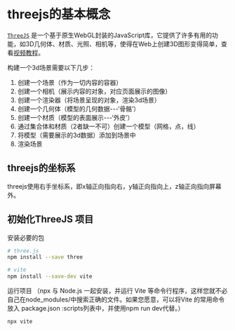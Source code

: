 # threejs的基本概念


[`ThreeJS`](https://threejs.org/docs/index.html#manual/zh/introduction/Creating-a-scene) 是一个基于原生WebGL封装的JavaScript库，它提供了许多有用的功能，如3D几何体、材质、光照、相机等，使得在Web上创建3D图形变得简单，查看[视频教程](https://www.bilibili.com/video/BV14r4y1G7h4/?spm_id_from=333.788.top_right_bar_window_custom_collection.content.click&vd_source=82be7b4a45ef5d3451729637f63ac292)。


构建一个3d场景需要以下几步：
1. 创建一个场景（作为一切内容的容器）
2. 创建一个相机（展示内容的对象，对应页面展示的图像）
3. 创建一个渲染器（将场景呈现的对象，渲染3d场景）
4. 创建一个几何体（模型的几何数据---‘骨骼’）
5. 创建一个材质（模型的表面展示---‘外皮’）
6. 通过集合体和材质（2者缺一不可）创建一个模型（网格，点，线）
7. 将模型（需要展示的3d数据）添加到场景中
8. 渲染场景


## threejs的坐标系
threejs使用右手坐标系，即x轴正向指向右，y轴正向指向上，z轴正向指向屏幕外。


## 初始化ThreeJS 项目

安装必要的包
```bash
# three.js
npm install --save three

# vite
npm install --save-dev vite

```

运行项目  （npx 与 Node.js 一起安装，并运行 Vite 等命令行程序，这样您就不必自己在node_modules/中搜索正确的文件。如果您愿意，可以将Vite 的常用命令放入 package.json :scripts列表中，并使用npm run dev代替。）

```bash
npx vite

```
